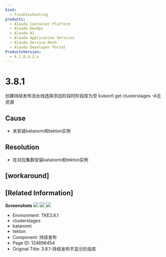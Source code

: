 ```yaml
---
kind:
  - Troubleshooting
products:
  - Alauda Container Platform
  - Alauda DevOps
  - Alauda AI
  - Alauda Application Services
  - Alauda Service Mesh
  - Alauda Developer Portal
ProductsVersion:
  - 4.1.0,4.2.x
---
```

<!-- A type of document that involves encountering a fault, diagnosing it, performing root cause analysis, and providing solutions. -->

# 3.8.1

创建持续发布流水线选择添加阶段时阶段库为空 kubectl get clusterstages -A无资源

## Cause
- 未安装katanomi和tekton实例

## Resolution
- 在对应集群安装katanomi和tekton实例

## [workaround]

## [Related Information]
**Screenshots**
![](assets/3-8-1-chi-xu-fa-bu-bu-xian-shi-jie-duan-ku/%E4%BC%81%E4%B8%9A%E5%BE%AE%E4%BF%A1%E6%88%AA%E5%9B%BE_e9de1e5c-4abf-49ff-aafa-87711f7a2899.png)
![](assets/3-8-1-chi-xu-fa-bu-bu-xian-shi-jie-duan-ku/%E4%BC%81%E4%B8%9A%E5%BE%AE%E4%BF%A1%E6%88%AA%E5%9B%BE_c4253a10-39b8-4064-8d55-b0f37264f1ce.png)
![](assets/3-8-1-chi-xu-fa-bu-bu-xian-shi-jie-duan-ku/%E4%BC%81%E4%B8%9A%E5%BE%AE%E4%BF%A1%E6%88%AA%E5%9B%BE_3e572cf1-b197-4b4f-a2d3-8fb9563803bd.png)
- Environment: TKE3.8.1
- clusterstages
- katanomi
- tekton
- Component: 持续发布
- Page ID: 124696454
- Original Title: 3.8.1-持续发布不显示阶段库
